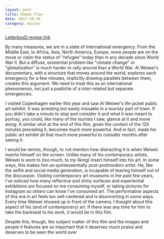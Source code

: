 ```yaml
---
layout: post
title: Human Flow
date: 2017-10-28
category: movies
---
```

 
[LetterboxD review link](https://letterboxd.com/samarthbhaskar/film/human-flow/)

By many measures, we are in a state of international emergency. From the Middle East, to Africa, Asia, North America, Europe, more people are on the move or claim the status of "refugee" today than in any decade since World War II. But a diffuse, existential problem like "climate change" or "globalization" is much harder to rally around than a World War. Ai Weiwei's documentary, with a structure that moves around the world, explores each emergency for a few minutes, implicitly drawing parallels between them, creates this argument. We need to treat this as an international phenomenon, not just a pastiche of a inter-related but separate emergencies. 

I visited Copenhagen earlier this year and saw Ai Weiwei's life jacket public art exhibit. It was arresting but easily missable in a touristy part of town. If you didn't take a minute to stop and consider it and what it was meant to portray, you could, like many of the tourists I saw, glance at it and move along. A similar shot at the end of this film, given the context of the 120 minutes preceding it, becomes much more powerful. And in fact, made his public art exhibit all that much more powerful to consider months after seeing it.

I would be remiss, though, to not mention how distracting it is when Weiwei inserts himself on the screen. Unlike many of his contemporary artists, Weiwei is wont to (too much, to my liking) insert himself into his art. In some ways, this makes him an quintessentially post-postmodern artist. He, like the selfie and social media generation, is incapable of leaving himself out of the discussion. Visiting contemporary art museums in the past few years, I've noticed how many reflective and shiny surfaces and experiential exhibitions are focused on me consuming myself, or taking pictures for Instagram so others can know I've consumed art. The performative aspects of this era in art feels too self-centered and is disoncerting in some ways. Every time Weiwei showed up in front of the camera, I thought about this aspect of his (and of contemporary) art. If there was any time for him to take the backseat to his work, it would be in this film. 

Despite this, though, the subject matter of this film and the images and people it features are so important that it deserves much praise and deserves to be seen the world over